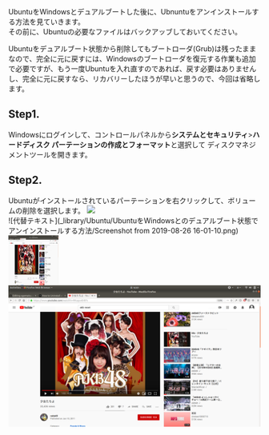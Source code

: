 UbuntuをWindowsとデュアルブートした後に、Ubnuntuをアンインストールする方法を見ていきます。  
その前に、Ubuntuの必要なファイルはバックアッブしておいてください。  

Ubuntuをデュアルブート状態から削除してもブートローダ(Grub)は残ったままなので、完全に元に戻すには、Windowsのブートローダを復元する作業も追加で必要ですが、もう一度Ubuntuを入れ直すのであれば、戻す必要はありませんし、完全に元に戻すなら、リカバリーしたほうが早いと思うので、今回は省略します。
## Step1.  
Windowsにログインして、コントロールパネルから**システムとセキュリティ**>**ハードディスク パーテーションの作成とフォーマット**と選択して
ディスクマネジメントツールを開きます。  
## Step2.  
Ubuntuがインストールされているパーテーションを右クリックして、ボリュームの削除を選択します。
<img src="attach:Screenshot from 2019-08-26 16-01-10.png">    
![代替テキスト](_library/Ubuntu/UbuntuをWindowsとのデュアルブート状態でアンインストールする方法/Screenshot from 2019-08-26 16-01-10.png) 
<img align="left" width="100" height="100" src="Screenshot from 2019-08-26 16-01-10.png">
<img src="Screenshot from 2019-08-26 16-01-10.png">

<!--
## Step3.
Ubuntu再インストールする
